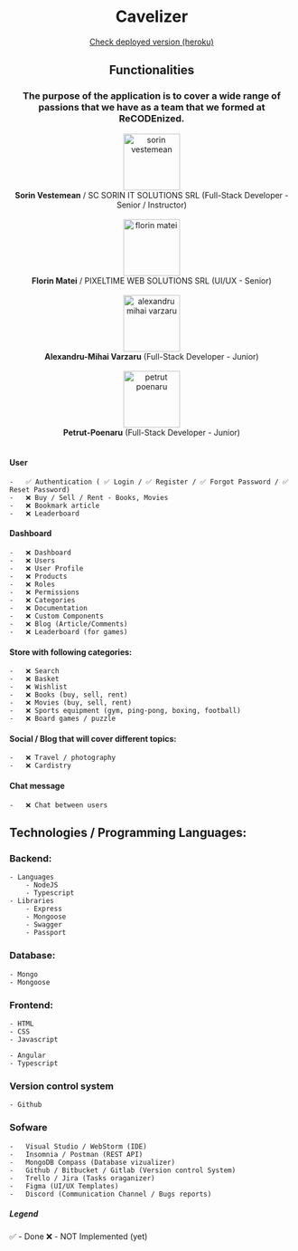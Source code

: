 <h1 align="center">Cavelizer</h1>

<div align="center">
    <a  href="https://cavelizer.herokuapp.com/" target="_blank">Check deployed version (heroku)</a>
</div>

<h2 align="center">Functionalities</h2>

<h3 align="center"> The purpose of the application is to cover a wide range of passions that we have as a team that we formed at ReCODEnized.
</h3>

<div align="center"> <img src="https://iili.io/S1t3Ne.jpg" height="100px" alt="sorin vestemean"> </div>
<div align="center"><strong>Sorin Vestemean</strong> / SC SORIN IT SOLUTIONS SRL 
(Full-Stack Developer - Senior / Instructor)</div>
<br>
<div align="center"> <img src="https://iili.io/S1t5xa.jpg" height="100px" alt="florin matei"> </div>
<div align="center"><strong>Florin Matei</strong> / PIXELTIME WEB SOLUTIONS SRL (UI/UX - Senior)</div>
<br>

<div align="center"> <img src="https://iili.io/S1t2R9.jpg" height="100px" alt="alexandru mihai varzaru"> </div>
<div align="center"><strong>Alexandru-Mihai Varzaru</strong> (Full-Stack Developer - Junior)</div>
<br>

<div align="center"> <img src="https://iili.io/S1tFDu.jpg" height="100px" alt="petrut poenaru"> </div>
<div align="center"><strong>Petrut-Poenaru</strong> (Full-Stack Developer - Junior)</div>
<br>


#### User

    -   ✅ Authentication ( ✅ Login / ✅ Register / ✅ Forgot Password / ✅ Reset Password)
    -   ❌ Buy / Sell / Rent - Books, Movies
    -   ❌ Bookmark article
    -   ❌ Leaderboard

#### Dashboard

    -   ❌ Dashboard
    -   ❌ Users
    -   ❌ User Profile
    -   ❌ Products
    -   ❌ Roles
    -   ❌ Permissions
    -   ❌ Categories
    -   ❌ Documentation
    -   ❌ Custom Components
    -   ❌ Blog (Article/Comments)
    -   ❌ Leaderboard (for games)

#### Store with following categories:

    -   ❌ Search
    -   ❌ Basket
    -   ❌ Wishlist
    -   ❌ Books (buy, sell, rent)
    -   ❌ Movies (buy, sell, rent)
    -   ❌ Sports equipment (gym, ping-pong, boxing, football)
    -   ❌ Board games / puzzle

#### Social / Blog that will cover different topics:

    -   ❌ Travel / photography
    -   ❌ Cardistry

#### Chat message

    -   ❌ Chat between users

## Technologies / Programming Languages:

### Backend:

    - Languages
        - NodeJS
        - Typescript
    - Libraries
        - Express
        - Mongoose
        - Swagger
        - Passport

### Database:

    - Mongo
    - Mongoose

### Frontend:

    - HTML
    - CSS
    - Javascript

    - Angular
    - Typescript

### Version control system

    - Github

### Sofware

    -   Visual Studio / WebStorm (IDE)
    -   Insomnia / Postman (REST API)
    -   MongoDB Compass (Database vizualizer)
    -   Github / Bitbucket / Gitlab (Version control System)
    -   Trello / Jira (Tasks oraganizer)
    -   Figma (UI/UX Templates)
    -   Discord (Communication Channel / Bugs reports)

##### Legend

✅ - Done ❌ - NOT Implemented (yet)
